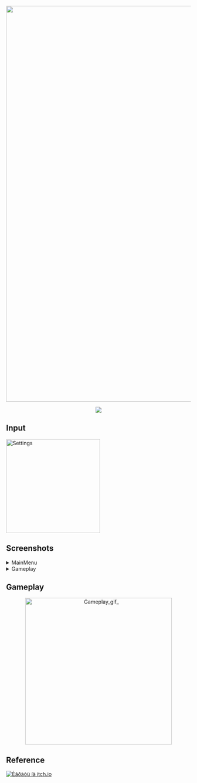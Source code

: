 <p align="center">
      <img src="https://i.ibb.co/ds6rBpp4/Game-Icon.png" alt="Project Logo" width="1080">
</p>

<p align="center">
    <img src="https://img.shields.io/badge/Unity-2022.3.29f1-yellow?style=plastic&logo=Unity&logoColor=yellow&logoSize=auto&labelColor=black">
</p>

## Input

<p align="Left">
      <img src="https://i.ibb.co/5hC29gV0/Screnshot-Settings.png" alt="Settings" width="256">
</p>

## Screenshots

<details><summary>MainMenu</summary>

<div style="display: flex; gap: 10px; flex-wrap: wrap;">
  <img src="https://i.ibb.co/hJ5cPMmg/Screnshot-Main-Menu.png" alt="MainMenu" style="width: 256px;">
</div>

</details>

<details><summary>Gameplay</summary>
      
<img src="https://i.ibb.co/kg6j1w95/Screnshot-Gameplay-2.png" alt="Screnshot2" style="width: 256px;">


<div style="display: flex; gap: 10px; flex-wrap: wrap;">
  <img src="https://i.ibb.co/gL6wQSnw/Screnshot-Gameplay-1.png" alt="Screnshot1" style="width: 256px;">
  <img src="https://i.ibb.co/kg6j1w95/Screnshot-Gameplay-2.png" alt="Screnshot2" style="width: 256px;">
  <img src="https://i.ibb.co/gZpfXXtJ/Screnshot-Gameplay-3.png" alt="Screnshot3" style="width: 256px;">
</div>

</details>

## Gameplay

<p align="center">
      <img src="https://media4.giphy.com/media/v1.Y2lkPTc5MGI3NjExbWJmOWZ1MGZwOWlwMzlldWI2bGlteWY5ZHJ5dDYwejJicGV2eGZmbyZlcD12MV9pbnRlcm5hbF9naWZfYnlfaWQmY3Q9Zw/kGTVpzZN86B1LNmuiS/giphy.gif" alt="Gameplay_gif_" width="400">
</p>

## Reference

[![Èãðàòü íà itch.io](https://img.shields.io/badge/Ithc_io-play_now-yellow?style=plastic&logo=Itch.io&logoColor=yellow&logoSize=auto&label=Itch.io&labelColor=black)](https://igorchek.itch.io/dot-rescue)
